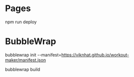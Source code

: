 # Pages
npm run deploy

# BubbleWrap
bubblewrap init --manifest=https://viknhat.github.io/workout-maker/manifest.json

bubblewrap build
